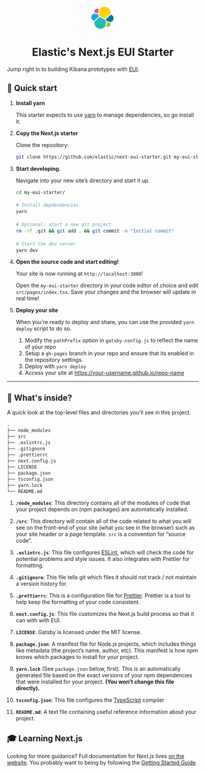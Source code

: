 <p align="center">
  <img src="src/images/logo_elastic.png" width="60"  alt="Elastic Logo"/>
</p>

<h1 align="center">
  Elastic's Next.js EUI Starter
</h1>

Jump right in to building Kibana prototypes with [EUI](https://github.com/elastic/eui).

## 🚀 Quick start

1.  **Install yarn**

    This starter expects to use [yarn](https://yarnpkg.com/) to manage
    dependencies, so go install it.

1.  **Copy the Next.js starter**

    Clone the repository:

    ```sh
    git clone https://github.com/elastic/next-eui-starter.git my-eui-starter
    ```

1.  **Start developing.**

    Navigate into your new site’s directory and start it up.

    ```sh
    cd my-eui-starter/

    # Install depdendencies.
    yarn

    # Optional: start a new git project
    rm -rf .git && git add . && git commit -m "Initial commit"

    # Start the dev server
    yarn dev
    ```

1.  **Open the source code and start editing!**

    Your site is now running at `http://localhost:3000`!

    Open the `my-eui-starter` directory in your code editor of choice and edit `src/pages/index.tsx`. Save your changes and the browser will update in real time!

1. **Deploy your site**

    When you're ready to deploy and share, you can use the provided `yarn deploy` script to do so.

    1. Modify the `pathPrefix` option in `gatsby-config.js` to reflect the name of your repo
    1. Setup a `gh-pages` branch in your repo and ensure that its enabled in the repository settings.
    1. Deploy with `yarn deploy`
    1. Access your site at https://your-username.github.io/repo-name

---

## 🧐 What's inside?

A quick look at the top-level files and directories you'll see in this project.

    .
    ├── node_modules
    ├── src
    ├── .eslintrc.js
    ├── .gitignore
    ├── .prettierrc
    ├── next.config.js
    ├── LICENSE
    ├── package.json
    ├── tsconfig.json
    ├── yarn.lock
    └── README.md

1.  **`/node_modules`**: This directory contains all of the modules of code that your project depends on (npm packages) are automatically installed.

2.  **`/src`**: This directory will contain all of the code related to what you will see on the front-end of your site (what you see in the browser) such as your site header or a page template. `src` is a convention for “source code”.

3.  **`.eslintrc.js`**: This file configures [ESLint](https://eslint.org/), which will check the code for potential problems and style issues. It also integrates with Prettier for formatting.

4.  **`.gitignore`**: This file tells git which files it should not track / not maintain a version history for.

5.  **`.prettierrc`**: This is a configuration file for [Prettier](https://prettier.io/). Prettier is a tool to help keep the formatting of your code consistent.

6.  **`next.config.js`**: This file customizes the Next.js build process so that it can with with EUI.

7.  **`LICENSE`**: Gatsby is licensed under the MIT license.

8.  **`package.json`**: A manifest file for Node.js projects, which includes things like metadata (the project’s name, author, etc). This
 manifest is how npm knows which packages to install for your project.

9.  **`yarn.lock`** (See `package.json` below, first). This is an automatically generated file based on the exact versions of your npm
 dependencies that were installed for your project. **(You won’t change this file directly).**

10. **`tsconfig.json`**: This file configures the [TypeScript](https://www.typescriptlang.org/) compiler

11. **`README.md`**: A text file containing useful reference information about your project.

## 🎓 Learning Next.js

Looking for more guidance? Full documentation for Next.js lives [on the website](https://nextjs.org/). You probably want to being by following the [Getting Started Guide](https://nextjs.org/learn/basics/getting-started).
